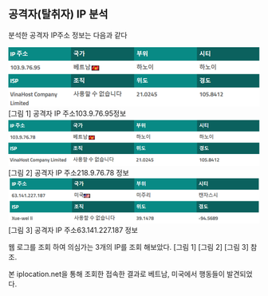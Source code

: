 ## 공격자(탈취자) IP 분석

분석한 공격자 IP주소 정보는 다음과 같다
  
<img src="./image/IP_1.png">       
[그림 1] 공격자 IP 주소103.9.76.95정보  
  
  
<img src="./image/IP_2.png">     
[그림 2] 공격자 IP 주소218.9.76.78 정보  
  
     
<img src="./image/IP_3.png">     
[그림 3] 공격자 IP 주소63.141.227.187 정보  


웹 로그를 조회 하여 의심가는 3개의 IP를 조회 해보았다. [그림 1] [그림 2] [그림 3] 참조.  
  
  
본 iplocation.net을 통해 조회한 접속한 결과로 베트남, 미국에서 행동들이 발견되었다.  
